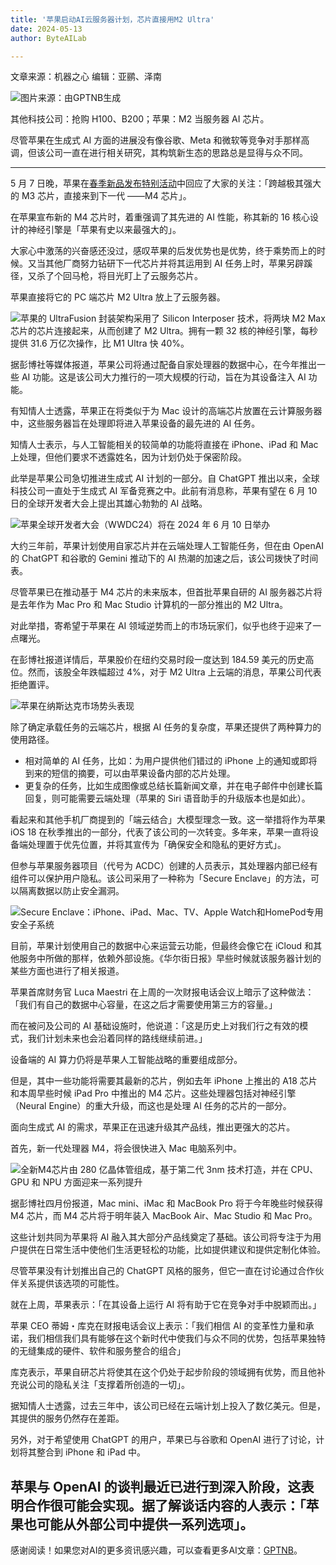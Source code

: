 ```yaml
---
title: '苹果启动AI云服务器计划，芯片直接用M2 Ultra'
date: 2024-05-13
author: ByteAILab

---
```


文章来源：机器之心
编辑：亚鹂、泽南

![图片来源：由GPTNB生成](http://www.jesonc.com/upload/3B33CB85B496C0CB6FBA4C2BD79320AD/1715401128435/Fhk9Cqdk8-829UTCLmKtyLWUI__2.png)

其他科技公司：抢购 H100、B200；苹果：M2 当服务器 AI 芯片。

尽管苹果在生成式 AI 方面的进展没有像谷歌、Meta 和微软等竞争对手那样高调，但该公司一直在进行相关研究，其构筑新生态的思路总是显得与众不同。

---


5 月 7 日晚，苹果在[春季新品发布特别活动](http://mp.weixin.qq.com/s?__biz=MzA3MzI4MjgzMw==&mid=2650917136&idx=1&sn=b71fea2cfabe6e3cde853f1574956088&chksm=84e40d6eb393847804cb764a671a62b82ebd0b4fb35703ab10e5b670b83f9ff8dd4f380edb15&scene=21#wechat_redirect)中回应了大家的关注：「跨越极其强大的 M3 芯片，直接来到下一代 ——M4 芯片」。

在苹果宣布新的 M4 芯片时，着重强调了其先进的 AI 性能，称其新的 16 核心设计的神经引擎是「苹果有史以来最强大的」。

大家心中激荡的兴奋感还没过，感叹苹果的后发优势也是优势，终于乘势而上的时候。又当其他厂商努力钻研下一代芯片并将其运用到 AI 任务上时，苹果另辟蹊径，又杀了个回马枪，将目光盯上了云服务芯片。

苹果直接将它的 PC 端芯片 M2 Ultra 放上了云服务器。

![苹果的 UltraFusion 封装架构采用了 Silicon Interposer 技术，将两块 M2 Max 芯片的芯片连接起来，从而创建了 M2 Ultra。拥有一颗 32 核的神经引擎，每秒提供 31.6 万亿次操作，比 M1 Ultra 快 40%。](http://www.jesonc.com/Fg01d8bs6DrzDPcZ-SPPuMqwNHuv)

据彭博社等媒体报道，苹果公司将通过配备自家处理器的数据中心，在今年推出一些 AI 功能。这是该公司大力推行的一项大规模的行动，旨在为其设备注入 AI 功能。

有知情人士透露，苹果正在将类似于为 Mac 设计的高端芯片放置在云计算服务器中，这些服务器旨在处理即将进入苹果设备的最先进的 AI 任务。

知情人士表示，与人工智能相关的较简单的功能将直接在 iPhone、iPad 和 Mac 上处理，但他们要求不透露姓名，因为计划仍处于保密阶段。

此举是苹果公司急切推进生成式 AI 计划的一部分。自 ChatGPT 推出以来，全球科技公司一直处于生成式 AI 军备竞赛之中。此前有消息称，苹果有望在 6 月 10 日的全球开发者大会上提出其雄心勃勃的 AI 战略。

![苹果全球开发者大会（WWDC24）将在 2024 年 6 月 10 日举办](http://www.jesonc.com/FrWvLxntz2RIRVQc73tWhztnZi9X)

大约三年前，苹果计划使用自家芯片并在云端处理人工智能任务，但在由 OpenAI 的 ChatGPT 和谷歌的 Gemini 推动下的 AI 热潮的加速之后，该公司拨快了时间表。

尽管苹果已在推动基于 M4 芯片的未来版本，但首批苹果自研的 AI 服务器芯片将是去年作为 Mac Pro 和 Mac Studio 计算机的一部分推出的 M2 Ultra。

对此举措，寄希望于苹果在 AI 领域逆势而上的市场玩家们，似乎也终于迎来了一点曙光。

在彭博社报道详情后，苹果股价在纽约交易时段一度达到 184.59 美元的历史高位。然而，该股全年跌幅超过 4%，对于 M2 Ultra 上云端的消息，苹果公司代表拒绝置评。

![苹果在纳斯达克市场势头表现](http://www.jesonc.com/Fm6lC-AH5dPRScLSsvzl9ChjQCL_)

除了确定承载任务的云端芯片，根据 AI 任务的复杂度，苹果还提供了两种算力的使用路径。

- 相对简单的 AI 任务，比如：为用户提供他们错过的 iPhone 上的通知或即将到来的短信的摘要，可以由苹果设备内部的芯片处理。
- 更复杂的任务，比如生成图像或总结长篇新闻文章，并在电子邮件中创建长篇回复，则可能需要云端处理（苹果的 Siri 语音助手的升级版本也是如此）。

看起来和其他手机厂商提到的「端云结合」大模型理念一致。这一举措将作为苹果 iOS 18 在秋季推出的一部分，代表了该公司的一次转变。多年来，苹果一直将设备端处理置于优先位置，并将其宣传为「确保安全和隐私的更好方式」。

但参与苹果服务器项目（代号为 ACDC）创建的人员表示，其处理器内部已经有组件可以保护用户隐私。该公司采用了一种称为「Secure Enclave」的方法，可以隔离数据以防止安全漏洞。

![Secure Enclave：iPhone、iPad、Mac、TV、Apple Watch和HomePod专用安全子系统](http://www.jesonc.com/FjDWC_XalSy_QxqYYFT7vBmT_b_R)

目前，苹果计划使用自己的数据中心来运营云功能，但最终会像它在 iCloud 和其他服务中所做的那样，依赖外部设施。《华尔街日报》早些时候就该服务器计划的某些方面也进行了相关报道。

苹果首席财务官 Luca Maestri 在上周的一次财报电话会议上暗示了这种做法：「我们有自己的数据中心容量，在这之后才需要使用第三方的容量。」

而在被问及公司的 AI 基础设施时，他说道：「这是历史上对我们行之有效的模式，我们计划未来也会沿着同样的路线继续前进。」

设备端的 AI 算力仍将是苹果人工智能战略的重要组成部分。

但是，其中一些功能将需要其最新的芯片，例如去年 iPhone 上推出的 A18 芯片和本周早些时候 iPad Pro 中推出的 M4 芯片。这些处理器包括对神经引擎（Neural Engine）的重大升级，而这也是处理 AI 任务的芯片的一部分。

面向生成式 AI 的需求，苹果正在迅速升级其产品线，推出更强大的芯片。

首先，新一代处理器 M4，将会很快进入 Mac 电脑系列中。

![全新M4芯片由 280 亿晶体管组成，基于第二代 3nm 技术打造，并在 CPU、GPU 和 NPU 方面迎来一系列提升](http://www.jesonc.com/FmuPz6Q5lVwZd5OJt5tIP7o2GFX3)

据彭博社四月份报道，Mac mini、iMac 和 MacBook Pro 将于今年晚些时候获得 M4 芯片，而 M4 芯片将于明年装入 MacBook Air、Mac Studio 和 Mac Pro。

这些计划共同为苹果将 AI 融入其大部分产品线奠定了基础。该公司将专注于为用户提供在日常生活中使他们生活更轻松的功能，比如提供建议和提供定制化体验。

尽管苹果没有计划推出自己的 ChatGPT 风格的服务，但它一直在讨论通过合作伙伴关系提供该选项的可能性。

就在上周，苹果表示：「在其设备上运行 AI 将有助于它在竞争对手中脱颖而出。」

苹果 CEO 蒂姆・库克在财报电话会议上表示：「我们相信 AI 的变革性力量和承诺，我们相信我们具有能够在这个新时代中使我们与众不同的优势，包括苹果独特的无缝集成的硬件、软件和服务整合的组合」

库克表示，苹果自研芯片将使其在这个仍处于起步阶段的领域拥有优势，而且他补充说公司的隐私关注「支撑着所创造的一切」。

据知情人士透露，过去三年中，该公司已经在云端计划上投入了数亿美元。但是，其提供的服务仍然存在差距。

另外，对于希望使用 ChatGPT 的用户，苹果已与谷歌和 OpenAI 进行了讨论，计划将其整合到 iPhone 和 iPad 中。

苹果与 OpenAI 的谈判最近已进行到深入阶段，这表明合作很可能会实现。据了解谈话内容的人表示：「苹果也可能从外部公司中提供一系列选项」。
---
感谢阅读！如果您对AI的更多资讯感兴趣，可以查看更多AI文章：[GPTNB](https://gptnb.com)。